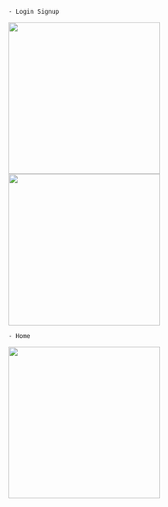     - Login Signup
<img src="https://github.com/user-attachments/assets/b719b889-1b15-47bd-b540-a4c9b9088edc" height="300px"> <img src="https://github.com/user-attachments/assets/39eda3b6-c8f5-4f15-a886-bcd4d27bcc09" height="300px">

    - Home
<img src="https://github.com/user-attachments/assets/687a85be-10b1-4466-95c1-bbc252e5653a" height="300px">
